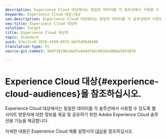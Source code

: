 ```yaml
---
description: Experience Cloud 대상에서는 동일한 데이터를 각 솔루션에서 사용할 수 있도록 웹 사이트 방문자에 대한 정보를 제공 및 공유하기 위한 Adobe Experience Cloud 솔루션용 기능을 제공합니다.
keywords: Experience Cloud 대상;대상
seo-description: Experience Cloud 대상에서는 동일한 데이터를 각 솔루션에서 사용할 수 있도록 웹 사이트 방문자에 대한 정보를 제공 및 공유하기 위한 Adobe Experience Cloud 솔루션용 기능을 제공합니다.
seo-title: Experience Cloud 대상자
solution: Target
title: Experience Cloud 대상자
topic: Standard
uuid: b3ec2cc8-f07b-4f09-85f2-bbf5495d0490
translation-type: ht
source-git-commit: 9b8f39240cbbd7a494d74dc0016ed666a58fd870

---
```



# Experience Cloud 대상{#experience-cloud-audiences}을 참조하십시오.

Experience Cloud 대상에서는 동일한 데이터를 각 솔루션에서 사용할 수 있도록 웹 사이트 방문자에 대한 정보를 제공 및 공유하기 위한 Adobe Experience Cloud 솔루션용 기능을 제공합니다.

자세한 내용은 Experience Cloud 제품 설명서의 [대상](https://marketing.adobe.com/resources/help/ko_KR/mcloud/audience_library.html)을 참조하십시오.
